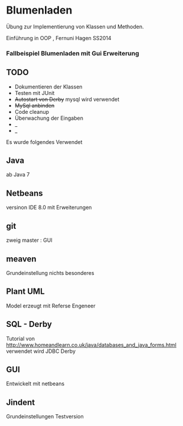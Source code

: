 Blumenladen
===========

Übung zur Implementierung von Klassen und Methoden.

Einführung in OOP , Fernuni Hagen SS2014 


### Fallbeispiel Blumenladen mit Gui Erweiterung ###


TODO
----

* Dokumentieren der Klassen
* Testen mit JUnit
* ~~Autostart von Derby~~ mysql wird verwendet
* ~~MySql anbinden~~
* Code cleanup 
* Überwachung der Eingaben
* _
* _




Es wurde folgendes Verwendet
 
Java
----
ab Java 7

Netbeans
--------
versinon IDE 8.0 mit Erweiterungen

git
---
zweig master  :
GUI 

meaven
------
Grundeinstellung nichts besonderes

Plant UML
---------
Model erzeugt mit Referse Engeneer

SQL - Derby
---
Tutorial von  http://www.homeandlearn.co.uk/java/databases_and_java_forms.html
verwendet wird JDBC Derby

GUI
---
Entwickelt mit netbeans 

Jindent
-------
Grundeinstellungen Testversion
